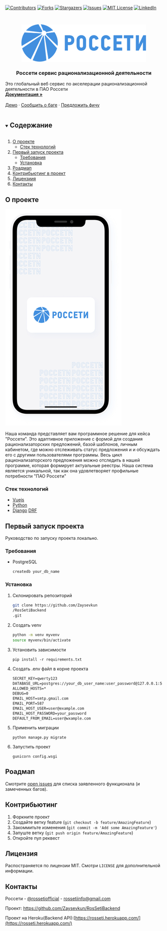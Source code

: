 [![Contributors][contributors-shield]][contributors-url]
[![Forks][forks-shield]][forks-url]
[![Stargazers][stars-shield]][stars-url]
[![Issues][issues-shield]][issues-url]
[![MIT License][license-shield]][license-url]
[![LinkedIn][linkedin-shield]][linkedin-url]



<!-- PROJECT LOGO -->
<br />
<p align="center">
  <a href="https://github.com/Zaysevkun/RosSetiBackend">
    <img src="https://github.com/Zaysevkun/RosSetiBackend/blob/master/rossetilogo.jpg?raw=true" alt="Logo" width="400" height="120">
  </a>

  <h3 align="center">Росcети сервис рационализационной деятельности</h3>
</p>
  <p>
    Это глобальный веб сервис по акселерации рационализационной деятельности в ПАО Россети
    <br />
    <a href="https://github.com/Zaysevkun/RosSetiBackend">
    <strong>Документация »</strong></a>
    <br />
    <br />
    <a href="https://github.com/Zaysevkun/RosSetiBackend">Демо</a>
    ·
    <a href="https://github.com/Zaysevkun/RosSetiBackend/issues">Сообщить о баге</a>
    ·
    <a href="https://github.com/Zaysevkun/RosSetiBackend/issues">Предложить фичу</a>
  </p>
  



<!-- TABLE OF CONTENTS -->
<details open="open">
  <summary><h2 style="display: inline-block">Содержание</h2></summary>
  <ol>
    <li>
      <a href="#О-проекте">О проекте</a>
      <ul>
        <li><a href="#Стек-технологий">Стек технологий</a></li>
      </ul>
    </li>
    <li>
      <a href="#">Первый запуск проекта</a>
      <ul>
        <li><a href="#Требования">Требования</a></li>
        <li><a href="#Установка">Установка</a></li>
      </ul>
    </li>
    <li><a href="#Роадмап">Роадмап</a></li>
    <li><a href="#contributing">Контрибьютинг в проект</a></li>
    <li><a href="#Лицензия">Лицензиия</a></li>
    <li><a href="#Контакты">Контакты</a></li>
  </ol>
</details>



<!-- ABOUT THE PROJECT -->
## О проекте

![Product Name Screen Shot][product-screenshot]

Наша команда представляет вам программное решение для кейса "Россети".
Это адаптивное приложение с формой для создания рационализаторских предложений, базой шаблонов, личным кабинетом, где можно отслеживать статус предложения и и обсуждать его с другими пользователями программы. Весь цикл рационализаторского предложения можно отследить в нашей программе, которая формирует актуальные реестры.
Наша система является уникальной, так как она удовлетворяет профильные потребности "ПАО Россети"



### Стек технологий

* [Vuejs](https://vuejs.org/)
* [Python](https://www.python.org/)
* [Django](https://www.djangoproject.com/) [DRF](https://www.django-rest-framework.org/)



<!-- GETTING STARTED -->
## Первый запуск проекта

Руководство по запуску проекта локально.

### Требования


* PostgreSQL
  ```sh
  createdb your_db_name
  ```

### Установка

1. Склонировать репозиторий
   ```sh
   git clone https://github.com/Zaysevkun
   /RosSetiBackend
   .git
   ```
2. Создать venv
   ```sh
   python -m venv myvenv
   source myvenv/bin/activate
   ```
3. Установить зависимости
   ```
   pip install -r requirements.txt
   ```
4. Создать .env файл в корне проекта
   ```
   SECRET_KEY=qwerty123
   DATABASE_URL=postgres://your_db_user_name:user_password@127.0.0.1:5432/your_db_name
   ALLOWED_HOSTS=*
   DEBUG=0
   EMAIL_HOST=smtp.gmail.com
   EMAIL_PORT=587
   EMAIL_HOST_USER=user@example.com
   EMAIL_HOST_PASSWORD=your_password
   DEFAULT_FROM_EMAIL=user@wxample.com
   ```   
5. Применить миграции
   ```
   python manage.py migrate
   ```
6. Запустить проект
   ```
   gunicorn config.wsgi
   ```




<!-- ROADMAP -->
## Роадмап

Смотрите [open issues](https://github.com/Zaysevkun/RosSetiBackend/issues) для списка заявленного функционала (и замеченных багов).



<!-- CONTRIBUTING -->
## Контрибьютинг

1. Форкните проект
2. Создайте ветку feature (`git checkout -b feature/AmazingFeature`)
3. Закоммитьте изменения (`git commit -m 'Add some AmazingFeature'`)
4. Запуште ветку (`git push origin feature/AmazingFeature`)
5. Откройте пул реквест



<!-- LICENSE -->
## Лицензия

Распостраняется по лицензии MIT. Смотри `LICENSE` для дополнительной информации.



<!-- CONTACT -->
## Контакты

Россети - [@rossetiofficial](https://twitter.com/rossetiofficial) - rossetiinfo@gmail.com

Проект: [https://github.com/Zaysevkun/RosSetiBackend
](https://github.com/Zaysevkun/RosSetiBackend
)

Проект на Heroku(Backend API):[https://rosseti.herokuapp.com/](https://rosseti.herokuapp.com/)










[contributors-shield]: https://img.shields.io/github/contributors/Zaysevkun/RosSetiBackend.svg?style=for-the-badge
[contributors-url]: https://github.com/Zaysevkun/RosSetiBackend/graphs/contributors
[forks-shield]: https://img.shields.io/github/forks/Zaysevkun/RosSetiBackend.svg?style=for-the-badge
[forks-url]: https://github.com/Zaysevkun/RosSetiBackend/network/members
[stars-shield]: https://img.shields.io/github/stars/Zaysevkun/RosSetiBackend.svg?style=for-the-badge
[stars-url]: https://github.com/Zaysevkun/RosSetiBackend/stargazers
[issues-shield]: https://img.shields.io/github/issues/Zaysevkun/RosSetiBackend.svg?style=for-the-badge
[issues-url]: https://github.com/Zaysevkun/RosSetiBackend/issues
[license-shield]: https://img.shields.io/github/license/Zaysevkun/RosSetiBackend.svg?style=for-the-badge
[license-url]: https://github.com/Zaysevkun/RosSetiBackend/blob/master/LICENSE
[linkedin-shield]: https://img.shields.io/badge/-LinkedIn-black.svg?style=for-the-badge&logo=linkedin&colorB=555
[linkedin-url]: https://linkedin.com/in/Zaysevkun
[product-screenshot]: https://github.com/Zaysevkun/RosSetiBackend/blob/master/project-screenshot.jpg?raw=true



